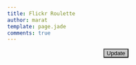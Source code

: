 ```yaml
---
title: Flickr Roulette
author: marat
template: page.jade
comments: true
---
```


<div style="text-align:center;"><input type="submit" onclick="reload();" style="background:#c9c9c9;" value="Update"></div><br/>

<div><img src="data:image/gif;base64,R0lGODlhAQABAAD/ACwAAAAAAQABAAACADs=" id="pic" style="width:100%;"/></div><br/>

<label id="source" style="word-wrap: break-word;"></label>

<script>
function jsonFlickrApi(obj) {
  var p = obj.photos.photo[Math.floor(Math.random() * obj.photos.total)];
  var raw_url = "https://farm" + p.farm + ".static.flickr.com/" + p.server + "/"+ p.id + "_" + p.secret + "_b.jpg";
  var flickr_url = "https://www.flickr.com/photos/" + p.owner + "/" + p.id;
  document.getElementById("pic").src = raw_url;
  document.getElementById("source").innerText = "Check the license " + flickr_url + " before using this photo";
}

function reload() {
  var head = document.getElementsByTagName('head')[0];
  var script = document.createElement('script');
  script.type= 'text/javascript';
  script.src= 'photos.js' + '?cachebuster=' + new Date().getTime();
  head.appendChild(script);
}

reload();
</script>

